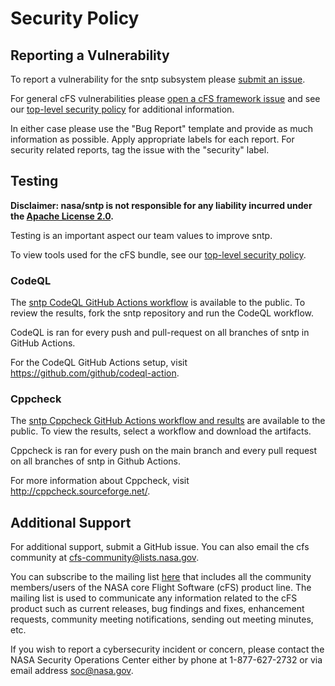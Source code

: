 # Security Policy

## Reporting a Vulnerability

To report a vulnerability for the sntp subsystem please [submit an issue](https://github.com/nasa/sntp/issues/new/choose).

For general cFS vulnerabilities please [open a cFS framework issue](https://github.com/nasa/cfs/issues/new/choose) and see our [top-level security policy](https://github.com/nasa/cFS/security/policy) for additional information.

In either case please use the "Bug Report" template and provide as much information as possible. Apply appropriate labels for each report. For security related reports, tag the issue with the "security" label.

## Testing

**Disclaimer: nasa/sntp is not responsible for any liability incurred under the [Apache License 2.0](https://github.com/nasa/sntp/blob/main/LICENSE).**

Testing is an important aspect our team values to improve sntp. 

To view tools used for the cFS bundle, see our [top-level security policy](https://github.com/nasa/cFS/security/policy). 

### CodeQL

The [sntp CodeQL GitHub Actions workflow](https://github.com/nasa/sntp/actions/workflows/codeql-build.yml) is available to the public. To review the results, fork the sntp repository and run the CodeQL workflow. 

CodeQL is ran for every push and pull-request on all branches of sntp in GitHub Actions. 

For the CodeQL GitHub Actions setup, visit https://github.com/github/codeql-action. 

### Cppcheck

The [sntp Cppcheck GitHub Actions workflow and results](https://github.com/nasa/sntp/actions/workflows/static-analysis.yml) are available to the public. To view the results, select a workflow and download the artifacts. 

Cppcheck is ran for every push on the main branch and every pull request on all branches of sntp in Github Actions. 

For more information about Cppcheck, visit http://cppcheck.sourceforge.net/.

## Additional Support

For additional support, submit a GitHub issue. You can also email the cfs community at cfs-community@lists.nasa.gov. 

You can subscribe to the mailing list [here](https://lists.nasa.gov/mailman/listinfo/cfs-community) that includes all the community members/users of the NASA core Flight Software (cFS) product line. The mailing list is used to communicate any information related to the cFS product such as current releases, bug findings and fixes, enhancement requests, community meeting notifications, sending out meeting minutes, etc.

If you wish to report a cybersecurity incident or concern, please contact the NASA Security Operations Center either by phone at 1-877-627-2732 or via email address soc@nasa.gov.
